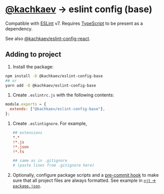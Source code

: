 # [@kachkaev](https://github.com/kachkaev) → eslint config (base)

Compatible with [ESLint](https://www.npmjs.com/package/eslint) v7.
Requires [TypeScript](https://www.npmjs.com/package/typescript) to be present as a dependency.

See also [@kachkaev/eslint-config-react](https://www.npmjs.com/package/@kachkaev/eslint-config-react).

## Adding to project

1.  Install the package:

```sh
npm install -D @kachkaev/eslint-config-base
## or
yarn add -D @kachkaev/eslint-config-base
```

1.  Create `.eslintrc.js` with the following contents:

```js
module.exports = {
  extends: ["@kachkaev/eslint-config-base"],
};
```

1.  Create `.eslintignore`.
    For example,

    ```ini
    ## extensions
    *.*
    !*.js
    !*.json
    !*.ts
    
    ## same as in .gitignore
    # (paste lines from .gitignore here)
    ```

1.  Optionally, configure package scripts and a [pre-commit hook](https://prettier.io/docs/en/precommit.html#__docusaurus) to make sure that all project files are always formatted.
    See example in [`njt` → `package.json`](https://github.com/kachkaev/njt/blob/master/package.json).
